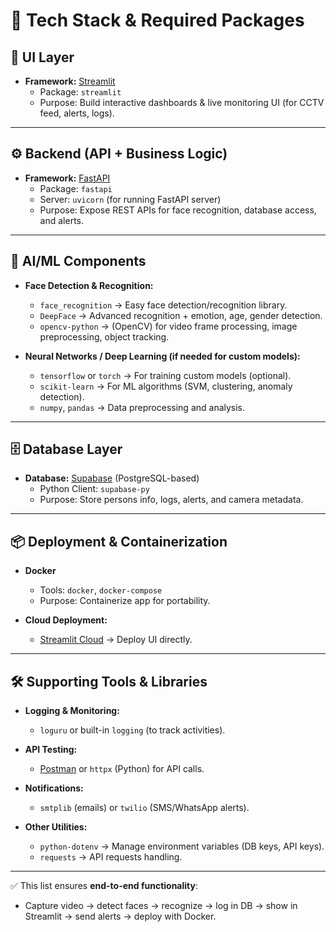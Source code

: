 # 📌 Tech Stack & Required Packages  

## 🎨 UI Layer  
- **Framework:** [Streamlit](https://streamlit.io/)  
  - Package: `streamlit`  
  - Purpose: Build interactive dashboards & live monitoring UI (for CCTV feed, alerts, logs).  

---

## ⚙️ Backend (API + Business Logic)  
- **Framework:** [FastAPI](https://fastapi.tiangolo.com/)  
  - Package: `fastapi`  
  - Server: `uvicorn` (for running FastAPI server)  
  - Purpose: Expose REST APIs for face recognition, database access, and alerts.  

---

## 🤖 AI/ML Components  
- **Face Detection & Recognition:**  
  - `face_recognition` → Easy face detection/recognition library.  
  - `DeepFace` → Advanced recognition + emotion, age, gender detection.  
  - `opencv-python` → (OpenCV) for video frame processing, image preprocessing, object tracking.  

- **Neural Networks / Deep Learning (if needed for custom models):**  
  - `tensorflow` or `torch` → For training custom models (optional).  
  - `scikit-learn` → For ML algorithms (SVM, clustering, anomaly detection).  
  - `numpy`, `pandas` → Data preprocessing and analysis.  

---

## 🗄️ Database Layer  
- **Database:** [Supabase](https://supabase.com/) (PostgreSQL-based)  
  - Python Client: `supabase-py`  
  - Purpose: Store persons info, logs, alerts, and camera metadata.  

---

## 📦 Deployment & Containerization  
- **Docker**  
  - Tools: `docker`, `docker-compose`  
  - Purpose: Containerize app for portability.  

- **Cloud Deployment:**  
  - [Streamlit Cloud](https://streamlit.io/cloud) → Deploy UI directly.

---

## 🛠️ Supporting Tools & Libraries  
- **Logging & Monitoring:**  
  - `loguru` or built-in `logging` (to track activities).  

- **API Testing:**  
  - [Postman](https://www.postman.com/) or `httpx` (Python) for API calls.  

- **Notifications:**  
  - `smtplib` (emails) or `twilio` (SMS/WhatsApp alerts).  

- **Other Utilities:**  
  - `python-dotenv` → Manage environment variables (DB keys, API keys).  
  - `requests` → API requests handling.  

---

✅ This list ensures **end-to-end functionality**:  
- Capture video → detect faces → recognize → log in DB → show in Streamlit → send alerts → deploy with Docker.  
